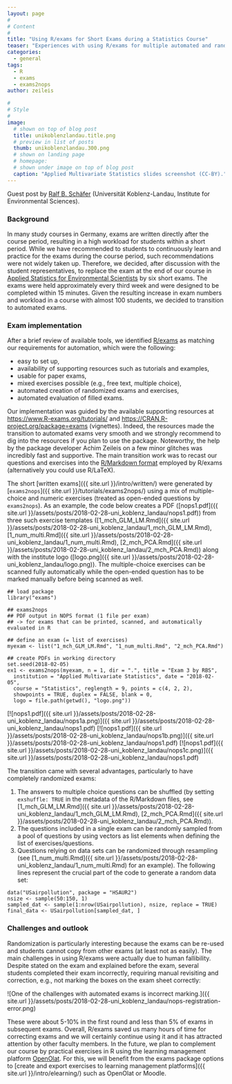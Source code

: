 ```yaml
---
layout: page
#
# Content
#
title: "Using R/exams for Short Exams during a Statistics Course"
teaser: "Experiences with using R/exams for multiple automated and randomized exams in an applied statistics course for environmental scientists at Universität Koblenz-Landau."
categories:
  - general
tags:
  - R
  - exams
  - exams2nops
author: zeileis

#
# Style
#
image:
  # shown on top of blog post
  title: unikoblenzlandau.title.png
  # preview in list of posts
  thumb: unikoblenzlandau.300.png
  # shown on landing page
  # homepage:
  # shown under image on top of blog post
  caption: "Applied Multivariate Statistics slides screenshot (CC-BY)."
---
```


Guest post by [Ralf B. Schäfer](https://www.uni-koblenz-landau.de/en/campus-landau/faculty7/environmental-sciences/landscape-ecology/staff/ralf-schaefer/ralf-schaefer) (Universität Koblenz-Landau, Institute for Environmental Sciences).

### Background

In many study courses in Germany, exams are written directly after the course period, resulting in a high workload for students within a short period. While we have recommended to students to continuously learn and practice for the exams during the course period, such recommendations were not widely taken up. Therefore, we decided, after discussion with the student representatives, to replace the exam at the end of our course in [Applied Statistics for Environmental Scientists](https://www.uni-koblenz-landau.de/en/campus-landau/faculty7/environmental-sciences/landscape-ecology/teaching/r-statistics) by six short exams. The exams were held approximately every third week and were designed to be completed within 15 minutes. Given the resulting increase in exam numbers and workload in a course with almost 100 students, we decided to transition to automated exams.

### Exam implementation

After a brief review of available tools, we identified [R/exams](https://www.R-exams.org) as matching our requirements for automation, which were the following:

 - easy to set up,
 - availability of supporting resources such as tutorials and examples,
 - usable for paper exams,
 - mixed exercises possible (e.g., free text, multiple choice),
 - automated creation of randomized exams and exercises,
 - automated evaluation of filled exams.

Our implementation was guided by the available supporting resources at <https://www.R-exams.org/tutorials/> and <https://CRAN.R-project.org/package=exams> (vignettes). Indeed, the resources made the transition to automated exams very smooth and we strongly recommend to dig into the resources if you plan to use the package. Noteworthy, the help by the package developer Achim Zeileis on a few minor glitches was incredibly fast and supportive.  The main transition work was to recast our questions and exercises into the [R/Markdown format](https://www.R-exams.org/tutorials/first_steps/) employed by R/exams (alternatively you could use R/LaTeX).

The short [written exams]({{ site.url }}/intro/written/) were generated by [`exams2nops`]({{ site.url }}/tutorials/exams2nops/) using a mix of multiple-choice and numeric exercises (treated as open-ended questions by `exams2nops`). As an example, the code below creates a PDF ([nops1.pdf]({{ site.url }}/assets/posts/2018-02-28-uni_koblenz_landau/nops1.pdf)) from three such exercise templates ([1_mch_GLM_LM.Rmd]({{ site.url }}/assets/posts/2018-02-28-uni_koblenz_landau/1_mch_GLM_LM.Rmd), [1_num_multi.Rmd]({{ site.url }}/assets/posts/2018-02-28-uni_koblenz_landau/1_num_multi.Rmd), [2_mch_PCA.Rmd]({{ site.url }}/assets/posts/2018-02-28-uni_koblenz_landau/2_mch_PCA.Rmd)) along with the institute logo ([logo.png]({{ site.url }}/assets/posts/2018-02-28-uni_koblenz_landau/logo.png)). The multiple-choice exercises can be scanned fully automatically while the open-ended question has to be marked manually before being scanned as well.

```{r}
## load package
library("exams")

## exams2nops
## PDF output in NOPS format (1 file per exam)
## -> for exams that can be printed, scanned, and automatically evaluated in R

## define an exam (= list of exercises)
myexam <- list("1_mch_GLM_LM.Rmd", "1_num_multi.Rmd", "2_mch_PCA.Rmd")

## create PDFs in working directory
set.seed(2018-02-05)
ex1 <- exams2nops(myexam, n = 1, dir = ".", title = "Exam 3 by RBS",
  institution = "Applied Multivariate Statistics", date = "2018-02-05",
  course = "Statistics", reglength = 9, points = c(4, 2, 2),
  showpoints = TRUE, duplex = FALSE, blank = 0,
  logo = file.path(getwd(), "logo.png"))
```

[![nops1.pdf]({{ site.url }}/assets/posts/2018-02-28-uni_koblenz_landau/nops1a.png)]({{ site.url }}/assets/posts/2018-02-28-uni_koblenz_landau/nops1.pdf)
[![nops1.pdf]({{ site.url }}/assets/posts/2018-02-28-uni_koblenz_landau/nops1b.png)]({{ site.url }}/assets/posts/2018-02-28-uni_koblenz_landau/nops1.pdf)
[![nops1.pdf]({{ site.url }}/assets/posts/2018-02-28-uni_koblenz_landau/nops1c.png)]({{ site.url }}/assets/posts/2018-02-28-uni_koblenz_landau/nops1.pdf)


The transition came with several advantages, particularly to have completely randomized exams:

 1. The answers to multiple choice questions can be shuffled (by setting `exshuffle: TRUE` in the metadata of the R/Markdown files, see [1_mch_GLM_LM.Rmd]({{ site.url }}/assets/posts/2018-02-28-uni_koblenz_landau/1_mch_GLM_LM.Rmd), [2_mch_PCA.Rmd]({{ site.url }}/assets/posts/2018-02-28-uni_koblenz_landau/2_mch_PCA.Rmd)).
 2. The questions included in a single exam can be randomly sampled from a pool of questions by using vectors as list elements when defining the list of exercises/questions.
 3. Questions relying on data sets can be randomized through resampling (see [1_num_multi.Rmd]({{ site.url }}/assets/posts/2018-02-28-uni_koblenz_landau/1_num_multi.Rmd) for an example). The following lines represent the crucial part of the code to generate a random data set:

```{r}
data("USairpollution", package = "HSAUR2")  
nsize <- sample(50:150, 1)  
sampled_dat <- sample(1:nrow(USairpollution), nsize, replace = TRUE)  
final_data <- USairpollution[sampled_dat, ]
```
    
### Challenges and outlook

Randomization is particularly interesting because the exams can be re-used and students cannot copy from other exams (at least not as easily). The main challenges in using R/exams were actually due to human fallibility. Despite stated on the exam and explained before the exam, several students completed their exam incorrectly, requiring manual revisiting and correction, e.g., not marking the boxes on the exam sheet correctly:

![One of the challenges with automated exams is incorrect marking.]({{ site.url }}/assets/posts/2018-02-28-uni_koblenz_landau/nops-registration-error.png)

These were about 5-10% in the first round and less than 5% of exams in subsequent exams. Overall, R/exams saved us many hours of time for correcting exams and we will certainly continue using it and it has attracted attention by other faculty members. In the future, we plan to complement our course by practical exercises in R using the learning management platform [OpenOlat](https://www.openolat.com/). For this, we will benefit from the exams package options to [create and export exercises to learning management platforms]({{ site.url }}/intro/elearning/) such as OpenOlat or Moodle.
